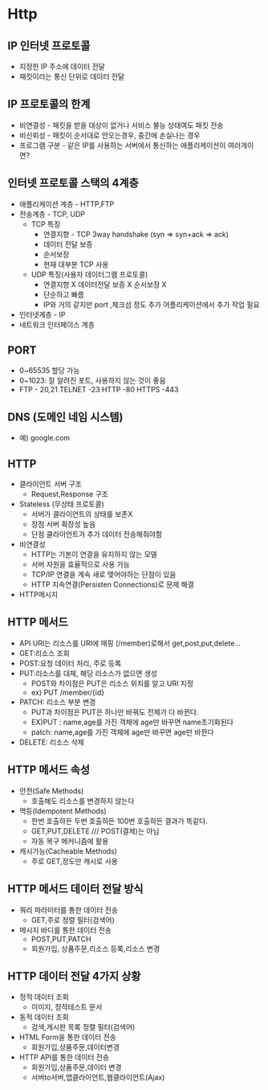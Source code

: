 # Http

## IP 인터넷 프로토콜
 * 지정한 IP 주소에 데이터 전달
 * 패킷이라는 통신 단위로 데이터 전달

## IP 프로토콜의 한계
* 비연결성 - 패킷을 받을 대상이 없거나 서비스 불능 상태여도 패킷 전송
* 비신뢰성 - 패킷이 순서대로 안오는경우, 중간에 손실나는 경우
* 프로그램 구분 - 같은 IP를 사용하는 서버에서 통신하는 애플리케이션이 여러개이면?

## 인터넷 프로토콜 스택의 4계층
* 애플리케이션 계층 - HTTP,FTP
* 전송계층 - TCP, UDP
  * TCP 특징
    * 연결지향 - TCP 3way handshake (syn => syn+ack => ack)
    * 데이터 전달 보증
    * 순서보장
    * 현재 대부분 TCP 사용
  * UDP 특징(사용자 데이터그램 프로토콜)
    * 연결지향 X 데이터전달 보증 X 순서보장 X
    * 단순하고 빠름
    * IP와 거의 같지만 port ,체크섬 정도 추가 어플리케이션에서 추가 작업 필요
* 인터넷계층 - IP
* 네트워크 인터페이스 계층

## PORT
* 0~65535 할당 가능
* 0~1023: 잘 알려진 포트, 사용하지 않는 것이 좋음
* FTP - 20,21 TELNET -23 HTTP -80 HTTPS -443

## DNS (도메인 네임 시스템)
* 예) google.com

## HTTP
 * 클라이언트 서버 구조
   * Request,Response 구조
 * Stateless (무상태 프로토콜)
   * 서버가 클라이언트의 상태를 보존X
   * 장점 서버 확장성 높음
   * 단점 클라이언트가 추가 데이터 전송해줘야함
 * 비연결성
   * HTTP는 기본이 연결을 유지하지 않는 모델
   * 서버 자원을 효율적으로 사용 가능
   * TCP/IP 연결을 계속 새로 맺어야하는 단점이 있음
   * HTTP 지속연결(Persisten Connections)로 문제 해결
 * HTTP메시지

## HTTP 메서드
* API URI는 리소스를 URI에 매핑 (/member)로해서 get,post,put,delete...
* GET:리소스 조회
* POST:요청 데이터 처리, 주로 등록
* PUT:리소스를 대체, 해당 리소스가 없으면 생성
  * POST와 차이점은 PUT은 리소스 위치를 알고 URI 지정
  * ex) PUT /member/{id}
* PATCH: 리소스 부분 변경
  * PUT과 차이점은 PUT은 하나만 바꿔도 전체가 다 바뀐다.
  * EX)PUT : name,age를 가진 객체에 age만 바꾸면 name초기화된다
  *    patch: name,age를 가진 객체에 age만 바꾸면 age만 바뀐다
* DELETE: 리소스 삭제

## HTTP 메서드 속성
* 안전(Safe Methods)
  *  호출해도 리소스를 변경하지 않는다
* 멱등(Idempotent Methods)
  * 한번 호출하든 두번 호출하든 100번 호출하든 결과가 똑같다.
  * GET,PUT,DELETE /// POST(결제)는 아님
  * 자동 복구 메커니즘에 활용
* 캐시가능(Cacheable Methods)
  * 주로 GET,정도만 캐시로 사용

## HTTP 메서드 데이터 전달 방식
 * 쿼리 파라미터를 통한 데이터 전송
   * GET,주로 정렬 필터(검색어)
 * 메시지 바디를 통한 데이터 전송
   * POST,PUT,PATCH
   * 회원가입, 상품주문,리소스 등록,리소스 변경

## HTTP 데이터 전달 4가지 상황
 * 정적 데이터 조회
   * 이미지, 정적테스트 문서
 * 동적 데이터 조회
   * 검색,게시판 목록 정렬 필터(검색어)
 * HTML Form을 통한 데이터 전송
   * 회원가입,상품주문,데이터변경
 * HTTP API를 통한 데이터 전송
   * 회원가입,상품주문,데이터 변경
   * 서버to서버,앱클라이언트,웹클라이언트(Ajax)
